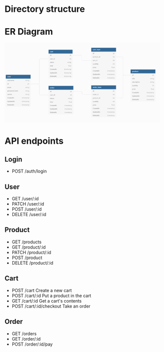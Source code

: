 # Directory structure
# ER Diagram
![ER diagram for this exercise](db_diagram.jpg)
# API endpoints
## Login
* POST /auth/login
## User
* GET /user/:id
* PATCH /user/:id
* POST /user/:id
* DELETE /user/:id
## Product
* GET /products
* GET /product/:id
* PATCH /product/:id
* POST /product
* DELETE /product/:id

[comment]: <> (* DELETE /product/:id)
## Cart
* POST /cart Create a new cart
* POST /cart/:id Put a product in the cart
* GET /cart/:id Get a cart's contents
* POST /cart/:id/checkout Take an order
## Order
* GET /orders
* GET /order/:id
* POST /order/:id/pay